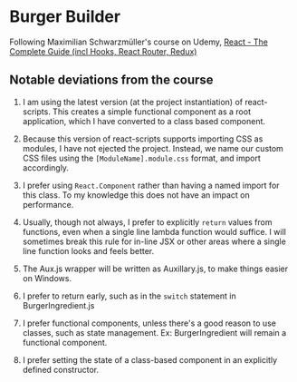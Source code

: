 # Burger Builder

Following Maximilian Schwarzmüller's course on Udemy, [React - The Complete Guide (incl Hooks, React Router, Redux)](https://www.udemy.com/course/react-the-complete-guide-incl-redux/)

## Notable deviations from the course

1. I am using the latest version (at the project instantiation) of react-scripts. This creates a simple functional component as a root application, which I have converted to a class based component. 

2. Because this version of react-scripts supports importing CSS as modules, I have not ejected the project. Instead, we name our custom CSS files using the `[ModuleName].module.css` format, and import accordingly.

3. I prefer using `React.Component` rather than having a named import for this class. To my knowledge this does not have an impact on performance.

4. Usually, though not always, I prefer to explicitly `return` values from functions, even when a single line lambda function would suffice. I will sometimes break this rule for in-line JSX or other areas where a single line function looks and feels better.

5. The Aux.js wrapper will be written as Auxillary.js, to make things easier on Windows.

6. I prefer to return early, such as in the `switch` statement in BurgerIngredient.js

7. I prefer functional components, unless there's a good reason to use classes, such as state management. Ex: BurgerIngredient will remain a functional component.

8. I prefer setting the state of a class-based component in an explicitly defined constructor.